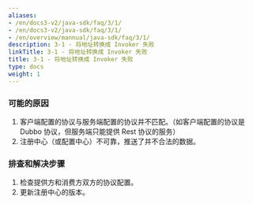 ```yaml
---
aliases:
- /en/docs3-v2/java-sdk/faq/3/1/
- /en/docs3-v2/java-sdk/faq/3/1/
- /en/overview/mannual/java-sdk/faq/3/1/
description: 3-1 - 将地址转换成 Invoker 失败
linkTitle: 3-1 - 将地址转换成 Invoker 失败
title: 3-1 - 将地址转换成 Invoker 失败
type: docs
weight: 1
---
```







### 可能的原因

1. 客户端配置的协议与服务端配置的协议并不匹配。（如客户端配置的协议是 Dubbo 协议，但服务端只能提供 Rest 协议的服务）
2. 注册中心（或配置中心）不可靠，推送了并不合法的数据。



### 排查和解决步骤

1. 检查提供方和消费方双方的协议配置。
2. 更新注册中心的版本。
